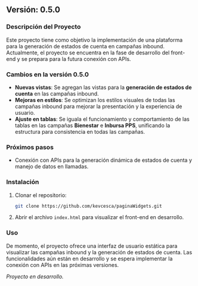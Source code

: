 ## Versión: 0.5.0

### Descripción del Proyecto

Este proyecto tiene como objetivo la implementación de una plataforma para la generación de estados de cuenta en campañas inbound. Actualmente, el proyecto se encuentra en la fase de desarrollo del front-end y se prepara para la futura conexión con APIs. 

### Cambios en la versión 0.5.0

- **Nuevas vistas**: Se agregan las vistas para la **generación de estados de cuenta** en las campañas inbound.
- **Mejoras en estilos**: Se optimizan los estilos visuales de todas las campañas inbound para mejorar la presentación y la experiencia de usuario.
- **Ajuste en tablas**: Se iguala el funcionamiento y comportamiento de las tablas en las campañas **Bienestar** e **Inbursa PPS**, unificando la estructura para consistencia en todas las campañas.


### Próximos pasos

- Conexión con APIs para la generación dinámica de estados de cuenta y manejo de datos en llamadas.
  

### Instalación

1. Clonar el repositorio:
    ```bash
    git clone https://github.com/kevcesca/paginaWidgets.git
    ```

2. Abrir el archivo `index.html` para visualizar el front-end en desarrollo.

### Uso

De momento, el proyecto ofrece una interfaz de usuario estática para visualizar las campañas inbound y la generación de estados de cuenta. Las funcionalidades aún están en desarrollo y se espera implementar la conexión con APIs en las próximas versiones.


_Proyecto en desarrollo._
